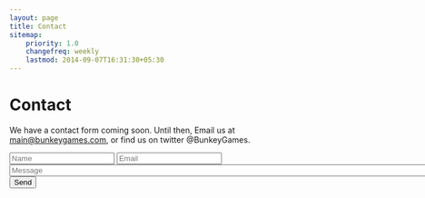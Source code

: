 ```yaml
---
layout: page
title: Contact
sitemap:
    priority: 1.0
    changefreq: weekly
    lastmod: 2014-09-07T16:31:30+05:30
---
```

# Contact

We have a contact form coming soon. Until then, Email us at main@bunkeygames.com, or find us on twitter @BunkeyGames.

<form action="//formspree.io/main@bunkeygames.com"
      method="POST">
    <input type="text" name="name" placeholder="Name">
	<input type="email" name="_replyto" placeholder="Email">
	<input type="text" message="message" placeholder="Message" size="350" width="48" height="48">
    <input type="submit" value="Send">
</form> 
